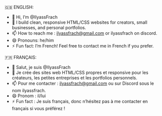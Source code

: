 🇬🇧 ENGLISH:
- 👋 Hi, I’m @IlyassFrach
- 💞️ I build clean, responsive HTML/CSS websites for creators, small businesses, and personal portfolios.
- 📫 How to reach me : ilyassfrach@gmail.com or ilyassfrach on discord.
- 😄 Pronouns: he/him
- ⚡ Fun fact: I’m French! Feel free to contact me in French if you prefer.

🇫🇷 FRANÇAIS:
- 👋 Salut, je suis @IlyassFrach
- 💞️ Je crée des sites web HTML/CSS propres et responsive pour les créateurs, les petites entreprises et les portfolios personnels.
- 📫 Pour me contacter : ilyassfrach@gmail.com ou sur Discord sous le nom ilyassfrach.
- 😄 Pronom : il/lui
- ⚡ Fun fact : Je suis français, donc n’hésitez pas à me contacter en français si vous préférez !
